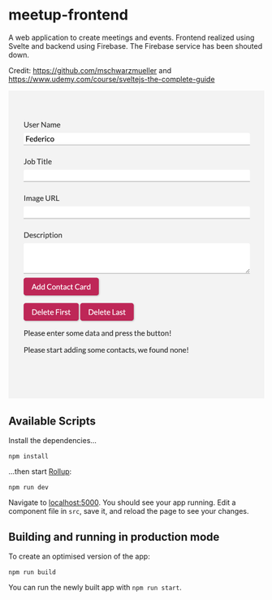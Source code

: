 # meetup-frontend

A web application to create meetings and events. Frontend realized using Svelte and backend using Firebase. The Firebase service has been shouted down.

Credit: https://github.com/mschwarzmueller and https://www.udemy.com/course/sveltejs-the-complete-guide

<p align="center">
  <img src="https://github.com/federicobaldini/contact-list/blob/master/application.png" alt="application" />
</p>


## Available Scripts

Install the dependencies...

```
npm install
```

...then start [Rollup](https://rollupjs.org):

```
npm run dev
```

Navigate to [localhost:5000](http://localhost:5000). You should see your app running. Edit a component file in `src`, save it, and reload the page to see your changes.

## Building and running in production mode

To create an optimised version of the app:

```
npm run build
```

You can run the newly built app with `npm run start`.